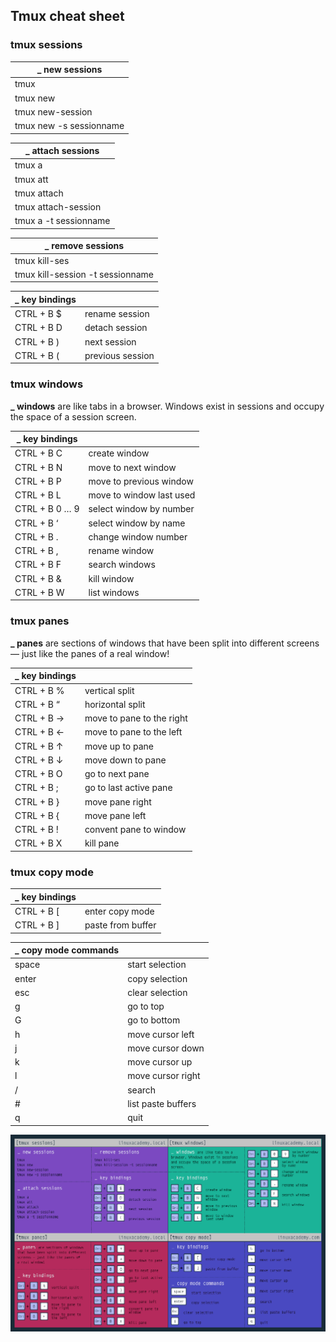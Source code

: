 ## Tmux cheat sheet

### tmux sessions

| **_ new sessions**      |
| ----------------------- |
| tmux                    |
| tmux new                |
| tmux new-session        |
| tmux new -s sessionname |

| **_ attach sessions** |
| --------------------- |
| tmux a                |
| tmux att              |
| tmux attach           |
| tmux attach-session   |
| tmux a -t sessionname |

| **_ remove sessions**            |
| -------------------------------- |
| tmux kill-ses                    |
| tmux kill-session -t sessionname |

| **_ key bindings** |                  |
| ------------------ | ---------------- |
| CTRL + B $         | rename session   |
| CTRL + B D         | detach session   |
| CTRL + B )         | next session     |
| CTRL + B (         | previous session |

### tmux windows

**_ windows** are like tabs in a browser. Windows exist in sessions and occupy the space of a session screen.

| **_ key bindings** |                          |
| ------------------ | ------------------------ |
| CTRL + B C         | create window            |
| CTRL + B N         | move to next window      |
| CTRL + B P         | move to previous window  |
| CTRL + B L         | move to window last used |
| CTRL + B 0 … 9     | select window by number  |
| CTRL + B ‘         | select window by name    |
| CTRL + B .         | change window number     |
| CTRL + B ,         | rename window            |
| CTRL + B F         | search windows           |
| CTRL + B &         | kill window              |
| CTRL + B W         | list windows             |

### tmux panes

**_ panes** are sections of windows that have been split into different screens — just like the panes of a real window!

| **_ key bindings** |                           |
| ------------------ | ------------------------- |
| CTRL + B %         | vertical split            |
| CTRL + B “         | horizontal split          |
| CTRL + B →         | move to pane to the right |
| CTRL + B ←         | move to pane to the left  |
| CTRL + B ↑         | move up to pane           |
| CTRL + B ↓         | move down to pane         |
| CTRL + B O         | go to next pane           |
| CTRL + B ;         | go to last active pane    |
| CTRL + B }         | move pane right           |
| CTRL + B {         | move pane left            |
| CTRL + B !         | convent pane to window    |
| CTRL + B X         | kill pane                 |

### tmux copy mode

| **_ key bindings** |                   |
| ------------------ | ----------------- |
| CTRL + B [         | enter copy mode   |
| CTRL + B ]         | paste from buffer |

| **_ copy mode commands** |                    |
| ------------------------ | ------------------ |
| space                    | start selection    |
| enter                    | copy selection     |
| esc                      | clear selection    |
| g                        | go to top          |
| G                        | go to bottom       |
| h                        | move cursor left   |
| j                        | move cursor down   |
| k                        | move cursor up     |
| l                        | move cursor right  |
| /                        | search             |
| #                        | list paste buffers |
| q                        | quit               |

![command](./tmux.png)
